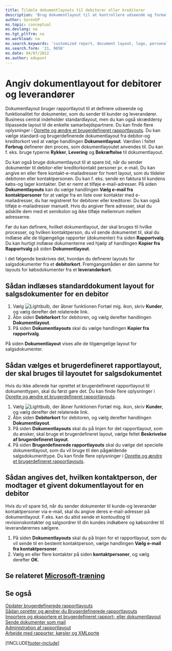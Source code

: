 ```yaml
---
title: Tildele dokumentlayouts til debitorer eller kreditorer
description: 'Brug dokumentlayout til at kontrollere udseende og format på dokumenter, f. eks. fakturaer og ordrer, som du sender til debitorer og kreditorer.'
author: SorenGP
ms.topic: conceptual
ms.devlang: na
ms.tgt_pltfrm: na
ms.workload: na
ms.search.keywords: 'customized report, document layout, logo, personalize'
ms.search.form: '21, 9650'
ms.date: 04/07/2022
ms.author: edupont
---
```

# Angiv dokumentlayout for debitorer og leverandører

Dokumentlayout bruger rapportlayout til at definere udseende og funktionalitet for dokumenter, som du sender til kunder og leverandører. Business central indeholder standardlayout, men du kan også skræddersy tilpassede layout til de enkelte samarbejdspartnere. Du kan finde flere oplysninger i [Oprette og ændre et brugerdefineret rapportlayouts](ui-how-create-custom-report-layout.md). Du kan vælge standard-og brugerdefinerede dokumentlayout fra debitor-og kreditorkort ved at vælge handlingen **Dokumentlayout**. Værdien i feltet **Forbrug** definerer den proces, som dokumentlayoutet anvendes til. Du kan f. eks. bruge typerne **Rykker**, **Levering** og **Bekræftelse** til dokumentlayout.

Du kan også bruge dokumentlayout til at spare tid, når du sender dokumenter til debitor-eller kreditorkontakt personer pr. e-mail. Du kan angive en eller flere kontakt-e-mailadresser for hvert layout, som du tildeler debitoren eller kontaktpersonen. Du kan f. eks. sende en faktura til kundens købs-og lager kontakter. Det er nemt at tilføje e-mail-adresser. På siden **Dokumentlayouts** kan du vælge handlingen **Vælg e-mail fra kontaktpersoner** for at vælge fra en liste over kontakter med e-mailadresser, du har registreret for debitorer eller kreditorer. Du kan også tilføje e-mailadresser manuelt. Hvis du angiver flere adresser, skal du adskille dem med et semikolon og ikke tilføje mellemrum mellem adresserne.

Før du kan definere, hvilket dokumentlayout, der skal bruges til hvilke processer, og hvilken kontaktperson, du vil sende dokumentet til, skal du indlæse alle de tilgængelige rapporter (dokumenter) fra siden **Rapportvalg**. Du kan hurtigt indlæse dokumenterne ved hjælp af handlingen **Kopier fra Rapportvalg** på siden **Dokumentlayout**.

I det følgende beskrives det, hvordan du definerer layouts for salgsdokumenter fra et **debitorkort**. Fremgangsmåden er den samme for layouts for købsdokumenter fra et **leverandørkort**.

## Sådan indlæses standarddokument layout for salgsdokumenter for en debitor

1. Vælg ![Lightbulb, der åbner funktionen Fortæl mig.](media/ui-search/search_small.png "Fortæl mig, hvad du vil foretage dig") ikon, skriv **Kunder**, og vælg derefter det relaterede link.
2. Åbn siden **Debitorkort** for debitoren, og vælg derefter handlingen **Dokumentlayout**.
3. På siden **Dokumentlayouts** skal du vælge handlingen **Kopier fra rapportvalg**.

På siden **Dokumentlayout** vises alle de tilgængelige layout for salgsdokumenter. 

## Sådan vælges et brugerdefineret rapportlayout, der skal bruges til layoutet for salgsdokumentet

Hvis du ikke allerede har oprettet et brugerdefineret rapportlayout til dokumenttypen, skal du først gøre det. Du kan finde flere oplysninger i [Oprette og ændre et brugerdefineret rapportlayouts](ui-how-create-custom-report-layout.md).

1. Vælg ![Lightbulb, der åbner funktionen Fortæl mig.](media/ui-search/search_small.png "Fortæl mig, hvad du vil foretage dig") ikon, skriv **Kunder**, og vælg derefter det relaterede link.
2. Åbn siden **Debitorkort** for debitoren, og vælg derefter handlingen **Dokumentlayout**.
3. På siden **Dokumentlayouts** skal du på linjen for det rapportlayout, som du ønsker, skal bruge et brugerdefineret layout, vælge feltet **Beskrivelse af brugerdefineret layout**.
4. På siden **Brugerdefinerede rapportlayouts** skal du vælge det specielle dokumentlayout, som du vil bruge til den pågældende salgsdokumenttype. Du kan finde flere oplysninger i [Oprette og ændre et brugerdefineret rapportlayouts](ui-how-create-custom-report-layout.md).

## Sådan angives det, hvilken kontaktperson, der modtager et givent dokumentlayout for en debitor

Hvis du vil spare tid, når du sender dokumenter til kunde-og leverandør kontaktpersoner via e-mail, skal du angive deres e-mail-adresser på dokumentlayout. F.eks. kan du altid sende et kontoudtog til revisionskontakter og salgsordrer til din kundes indkøbere og købsordrer til leverandørernes sælgere.

1. På siden **Dokumentlayouts** skal du på linjen for et rapportlayout, som du vil sende til en bestemt kontaktperson, vælge handlingen **Vælg e-mail fra kontaktpersoner**.
2. Vælg en eller flere kontakter på siden **kontaktpersoner**, og vælg derefter **OK**.

## Se relateret [Microsoft-træning](/training/modules/change-documents-dynamics-365-business-central/)

## Se også

[Opdater brugerdefinerede rapportlayouts](ui-update-report-layouts.md)  
[Sådan opretter og ændrer du Brugerdefinerede rapportlayouts](ui-how-create-custom-report-layout.md)  
[Importere og eksportere et brugerdefineret rapport- eller dokumentlayout](ui-how-import-and-export-report-layout.md)  
[Sende dokumenter som mail](ui-how-send-documents-email.md)  
[Administration af rapportlayout](ui-manage-report-layouts.md)  
[Arbejde med rapporter, kørsler og XMLporte](ui-work-report.md)  


[!INCLUDE[footer-include](includes/footer-banner.md)]
